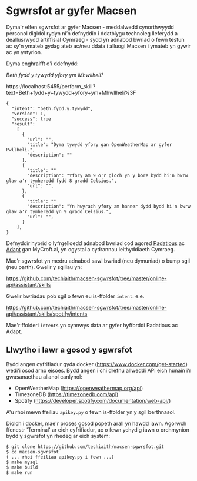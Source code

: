 # Sgwrsfot ar gyfer Macsen

Dyma'r elfen sgwrsfot ar gyfer Macsen - meddalwedd cynorthwyydd personol digidol rydyn ni’n defnyddio i ddatblygu technoleg lleferydd a deallusrwydd artiffisial Cymraeg - sydd yn adnabod bwriad o fewn testun ac sy'n ymateb gydag ateb ac/neu ddata i alluogi Macsen i ymateb yn gywir ac yn ystyrlon.

Dyma enghraifft o'i ddefnydd:

_Beth fydd y tywydd yfory ym Mhwllheli?_

https://localhost:5455/perform_skill?text=Beth+fydd+y+tywydd+yfory+ym+Mhwllheli%3F

```
{
  "intent": "beth.fydd.y.tywydd", 
  "version": 1, 
  "success": true
  "result": 
    [
      {
        "url": "", 
        "title": "Dyma tywydd yfory gan OpenWeatherMap ar gyfer Pwllheli.",
        "description": ""
      }, 
      {
        "title": ""      
        "description": "Yfory am 9 o'r gloch yn y bore bydd hi'n bwrw glaw a'r tymheredd fydd 8 gradd Celsius.", 
        "url": "", 
      }, 
      {
        "title": ""
        "description": "Yn hwyrach yfory am hanner dydd bydd hi'n bwrw glaw a'r tymheredd yn 9 gradd Celsius.", 
        "url": "", 
      }
    ], 
}
```

Defnyddir hybrid o lyfrgelloedd adnabod bwriad cod agored [Padatious](https://mycroft.ai/documentation/padatious/) ac [Adapt](https://mycroft.ai/documentation/adapt/) gan MyCroft.ai, yn ogystal a cydrannau ieithyddiaeth Cymraeg.

 Mae'r sgwrsfot yn medru adnabod sawl bwriad (neu dymuniad) o bump sgil (neu parth). Gwelir y sgiliau yn:
 
 https://github.com/techiaith/macsen-sgwrsfot/tree/master/online-api/assistant/skills
 
 Gwelir bwriadau pob sgil o fewn eu is-ffolder `intent`. e.e. 
 
 https://github.com/techiaith/macsen-sgwrsfot/tree/master/online-api/assistant/skills/spotify/intents
 
 Mae'r ffolderi `intents` yn cynnwys data ar gyfer hyfforddi Padatious ac Adapt. 
 
 
## Llwytho i lawr a gosod y sgwrsfot

Bydd angen cyfrifiadur gyda docker (https://www.docker.com/get-started) wedi'i osod arno eisoes. Bydd angen i chi drefnu allweddi API eich hunain i'r gwasanaethau allanol canlynol:

 - OpenWeatherMap (https://openweathermap.org/api)
 - TimezoneDB (https://timezonedb.com/api) 
 - Spotify (https://developer.spotify.com/documentation/web-api/) 
 
A'u rhoi mewn ffeiliau `apikey.py` o fewn is-ffolder yn y sgil berthnasol. 
 
Diolch i docker, mae'r proses gosod popeth arall yn hawdd iawn. Agorwch ffenestr 'Terminal' ar eich cyfrifiadur, ac o fewn ychydig iawn o  orchmynion bydd y sgwrsfot yn rhedeg ar eich system:
 
```
$ git clone https://github.com/techiaith/macsen-sgwrsfot.git
$ cd macsen-sgwrsfot
( ... rhoi ffeiliau apikey.py i fewn ...)
$ make mysql
$ make build
$ make run
```
